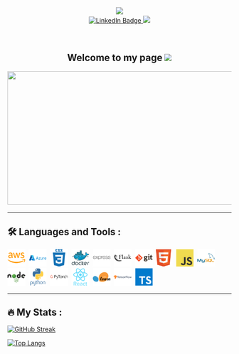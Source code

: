 <section align="center">
<div id="header" >
  <img src="https://i.giphy.com/media/v1.Y2lkPTc5MGI3NjExNWJmbTIzaWg2eHZhejV1M2dodjJxbW9sYXFrNG85ZTh1dzlmNHM2OCZlcD12MV9pbnRlcm5hbF9naWZfYnlfaWQmY3Q9Zw/i1JHRZSXO9LZZDHqii/giphy.gif" width="200"/>
</div>
<div id="badges" >
  <a href="https://www.linkedin.com/in/marcuscallen/">
    <img src="https://img.shields.io/badge/LinkedIn-blue?style=for-the-badge&logo=linkedin&logoColor=white" alt="LinkedIn Badge"/>
  </a>
<a href="https://leetcode.com/u/marcuscallen24/">
<img src="https://img.shields.io/badge/LeetCode-000000?logo=LeetCode&logoColor=#d16c06" height="30">
</a>
</div>
<div >
<img src="https://komarev.com/ghpvc/?username=marcus-24&style=flat-square&color=blue" alt=""/>
</div>
<br>
<h1>
  Welcome to my page
  <img src="https://media.giphy.com/media/hvRJCLFzcasrR4ia7z/giphy.gif" width="30px"/>
</h1>
</section>

<section>
<div align="center">
  <img src="https://i.giphy.com/media/v1.Y2lkPTc5MGI3NjExdnlwcWU2NHIwYm0zcjk1MjU0aHF0ajVpeXUxMmozbjFrM2k3emlpMiZlcD12MV9pbnRlcm5hbF9naWZfYnlfaWQmY3Q9Zw/3ohzdIEEN9D9wLIINy/giphy.gif" width="600" height="300"/>
</div>
<hr>
<div>
    
</div>
</section>

 <!-- ## :man_technologist: About Me :

I'm a Mechanical Engineer working as a Data Scientist.

- : -->

## :hammer_and_wrench: Languages and Tools :

<div>
<img src="https://github.com/devicons/devicon/blob/master/icons/amazonwebservices/amazonwebservices-plain-wordmark.svg" title="AWS" alt="AWS" width="40" height="40"/>&nbsp;
<img src="https://github.com/devicons/devicon/blob/master/icons/azure/azure-original-wordmark.svg" title="Azure" alt="Azure" width="40" height="40">&nbsp;
<img src="https://github.com/devicons/devicon/blob/master/icons/css3/css3-plain-wordmark.svg"  title="CSS3" alt="CSS" width="40" height="40"/>&nbsp;
<img src="https://github.com/devicons/devicon/blob/master/icons/docker/docker-original-wordmark.svg" title="Docker" alt="Docker" width="40" height="40">&nbsp;
<img src="https://github.com/devicons/devicon/blob/master/icons/express/express-original-wordmark.svg" title="Express" alt="Express" width="40" height="40">&nbsp;
<img src="https://github.com/devicons/devicon/blob/master/icons/flask/flask-original-wordmark.svg" title="Flask" alt="Flask" width="40" height="40">&nbsp;
<img src="https://github.com/devicons/devicon/blob/master/icons/git/git-original-wordmark.svg" title="Git" \*\*alt="Git" width="40" height="40"/>
<img src="https://github.com/devicons/devicon/blob/master/icons/html5/html5-original.svg" title="HTML5" alt="HTML" width="40" height="40"/>&nbsp;
<img src="https://github.com/devicons/devicon/blob/master/icons/javascript/javascript-original.svg" title="JavaScript" alt="JavaScript" width="40" height="40"/>&nbsp;
<img src="https://github.com/devicons/devicon/blob/master/icons/mysql/mysql-original-wordmark.svg" title="MySQL" alt="MySQL" width="40" height="40"/>&nbsp;
<img src="https://github.com/devicons/devicon/blob/master/icons/nodejs/nodejs-original-wordmark.svg" title="NodeJS" alt="NodeJS" width="40" height="40"/>&nbsp;
<img src="https://github.com/devicons/devicon/blob/master/icons/python/python-original-wordmark.svg" title="Python" alt="Python" width="40" height="40">&nbsp;
<img src="https://github.com/devicons/devicon/blob/master/icons/pytorch/pytorch-original-wordmark.svg" title="Pytorch" alt="Pytorch" width="40" height="40">&nbsp;
<img src="https://github.com/devicons/devicon/blob/master/icons/react/react-original-wordmark.svg" title="React" alt="React" width="40" height="40"/>&nbsp;
<img src="https://github.com/devicons/devicon/blob/master/icons/scikitlearn/scikitlearn-original.svg" title="Scikit Learn" alt="Scikit Learn" width="40" height="40"/>&nbsp;
<img src="https://github.com/devicons/devicon/blob/master/icons/tensorflow/tensorflow-original-wordmark.svg" title="TensorFlow" alt="TensorFlow" width="40" height="40"/>&nbsp;
<img src="https://github.com/devicons/devicon/blob/master/icons/typescript/typescript-original.svg" title="Typescript" alt="Typescript" width="40" height="40"/>&nbsp;
</div>

---

## :fire: My Stats :

[![GitHub Streak](https://streak-stats.demolab.com/?user=marcus-24)](https://git.io/streak-stats)

[![Top Langs](https://github-readme-stats.vercel.app/api/top-langs/?username=marcus-24)](https://github.com/marcus-24/github-readme-stats)
